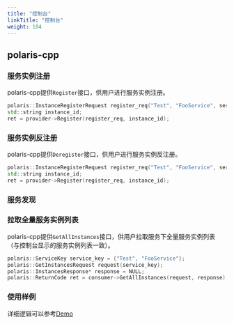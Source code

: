 ```yaml
---
title: "控制台"
linkTitle: "控制台"
weight: 104
---
```


## polaris-cpp

### 服务实例注册

polaris-cpp提供```Register```接口，供用户进行服务实例注册。

```c++
polaris::InstanceRegisterRequest register_req("Test", "FooService", service_token, "127.0.0.1", 8888);
std::string instance_id;
ret = provider->Register(register_req, instance_id);
```

### 服务实例反注册

polaris-cpp提供```Deregister```接口，供用户进行服务实例反注册。

```c++
polaris::InstanceRegisterRequest register_req("Test", "FooService", service_token, "127.0.0.1", 8888);
std::string instance_id;
ret = provider->Register(register_req, instance_id);
```

### 服务发现

### 拉取全量服务实例列表

polaris-cpp提供```GetAllInstances```接口，供用户拉取服务下全量服务实例列表（与控制台显示的服务实例列表一致）。

```c++
polaris::ServiceKey service_key = {"Test", "FooService"};
polaris::GetInstancesRequest request(service_key);
polaris::InstancesResponse* response = NULL;
polaris::ReturnCode ret = consumer->GetAllInstances(request, response);
```

### 使用样例

详细逻辑可以参考[Demo](https://github.com/polarismesh/polaris-cpp/tree/main/examples/quickstart)

